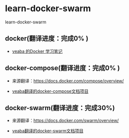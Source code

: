 # learn-docker-swarm
learn-docker-swarm

## docker(翻译进度：完成0% )
- [veaba 的Docker 学习笔记](https://githuba.com/veaba/learn-docker)

## docker-compose(翻译进度：完成0% )
- 来源翻译：https://docs.docker.com/compose/overview/

- [veaba翻译的docker-compose文档项目](/docs/docker-compose/docker-compose.md)

## docker-swarm(翻译进度：完成30%)
- 来源翻译：https://docs.docker.com/swarm/overview/

- [veaba翻译的docker-swarm文档项目](https:L//github.com/veaba/docker-compose)